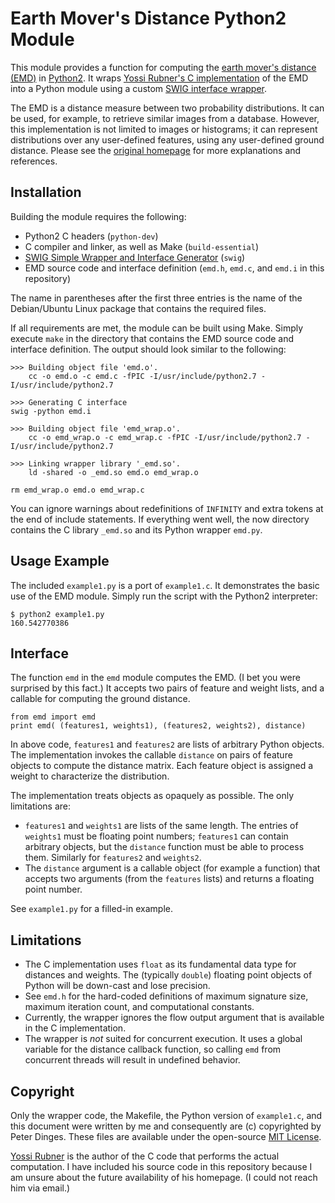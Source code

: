 Earth Mover's Distance Python2 Module
=====================================

This module provides a function for computing the
[earth mover's distance (EMD)][emd] in [Python2][python].  It wraps
[Yossi Rubner's C implementation][rubner_emd] of the EMD into a Python
module using a custom [SWIG interface wrapper][swig].

The EMD is a distance measure between two probability distributions.
It can be used, for example, to retrieve similar images from a
database.  However, this implementation is not limited to images or
histograms; it can represent distributions over any user-defined
features, using any user-defined ground distance.  Please see the
[original homepage][rubner_emd] for more explanations and references.


Installation
------------

Building the module requires the following:
- Python2 C headers (`python-dev`)
- C compiler and linker, as well as Make (`build-essential`)
- [SWIG Simple Wrapper and Interface Generator][swig] (`swig`)
- EMD source code and interface definition (`emd.h`, `emd.c`, and
  `emd.i` in this repository)
  
The name in parentheses after the first three entries is the name of
the Debian/Ubuntu Linux package that contains the required files.

If all requirements are met, the module can be built using Make.
Simply execute `make` in the directory that contains the EMD source
code and interface definition.  The output should look similar to the
following:

~~~~
>>> Building object file 'emd.o'.
    cc -o emd.o -c emd.c -fPIC -I/usr/include/python2.7 -I/usr/include/python2.7 

>>> Generating C interface
swig -python emd.i

>>> Building object file 'emd_wrap.o'.
    cc -o emd_wrap.o -c emd_wrap.c -fPIC -I/usr/include/python2.7 -I/usr/include/python2.7 

>>> Linking wrapper library '_emd.so'.
    ld -shared -o _emd.so emd.o emd_wrap.o

rm emd_wrap.o emd.o emd_wrap.c
~~~~

You can ignore warnings about redefinitions of `INFINITY` and extra
tokens at the end of include statements.  If everything went well, the
now directory contains the C library `_emd.so` and its Python wrapper
`emd.py`.


Usage Example
-------------

The included `example1.py` is a port of `example1.c`.  It demonstrates
the basic use of the EMD module.  Simply run the script with the
Python2 interpreter:
~~~~
$ python2 example1.py 
160.542770386
~~~~


Interface
---------

The function `emd` in the `emd` module computes the EMD.  (I bet you
were surprised by this fact.)  It accepts two pairs of feature and
weight lists, and a callable for computing the ground distance.

~~~~
from emd import emd
print emd( (features1, weights1), (features2, weights2), distance)
~~~~

In above code, `features1` and `features2` are lists of arbitrary
Python objects.  The implementation invokes the callable `distance` on
pairs of feature objects to compute the distance matrix.  Each feature
object is assigned a weight to characterize the distribution.

The implementation treats objects as opaquely as possible.  The only
limitations are:
- `features1` and `weights1` are lists of the same length.  The
  entries of `weights1` must be floating point numbers; `features1`
  can contain arbitrary objects, but the `distance` function must be
  able to process them.  Similarly for `features2` and `weights2`.
- The `distance` argument is a callable object (for example a
  function) that accepts two arguments (from the `features` lists) and
  returns a floating point number.

See `example1.py` for a filled-in example.


Limitations
-----------

- The C implementation uses `float` as its fundamental data type for
  distances and weights.  The (typically `double`) floating point
  objects of Python will be down-cast and lose precision.
- See `emd.h` for the hard-coded definitions of maximum signature
  size, maximum iteration count, and computational constants.
- Currently, the wrapper ignores the flow output argument that is
  available in the C implementation.
- The wrapper is *not* suited for concurrent execution.  It uses a
  global variable for the distance callback function, so calling `emd`
  from concurrent threads will result in undefined behavior.


Copyright
---------

Only the wrapper code, the Makefile, the Python version of
`example1.c`, and this document were written by me and consequently
are (c) copyrighted by Peter Dinges.  These files are available under
the open-source [MIT License][mit-license].

[Yossi Rubner][rubner] is the author of the C code that performs the
actual computation.  I have included his source code in this
repository because I am unsure about the future availability of his
homepage.  (I could not reach him via email.)


[python]: http://python.org/ "Python programming language"
[swig]: http://swig.org/ "Simple Wrapper and Interface Generator"
[emd]: http://en.wikipedia.org/wiki/Earth_mover's_distance "Explanation of the Earth Mover's Distance"
[rubner_emd]: http://ai.stanford.edu/~rubner/emd/default.htm "EMD implementation in C"
[rubner]: http://ai.stanford.edu/~rubner/
[mit-license]: http://opensource.org/licenses/mit-license.php

